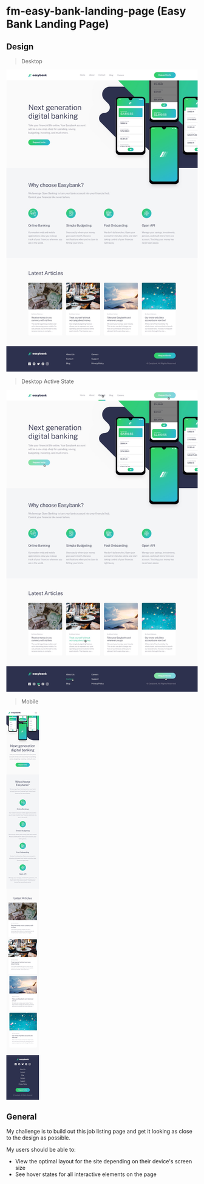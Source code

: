 # fm-easy-bank-landing-page (Easy Bank Landing Page)

## Design

> Desktop

![Desktop Design](./design/desktop-design.jpg)

> Desktop Active State

![Desktop Active State](./design/active-states.jpg)

> Mobile

![Mobile Design](./design/mobile-design.jpg)

## General

My challenge is to build out this job listing page and get it looking as close to the design as possible.

My users should be able to:

- View the optimal layout for the site depending on their device's screen size
- See hover states for all interactive elements on the page